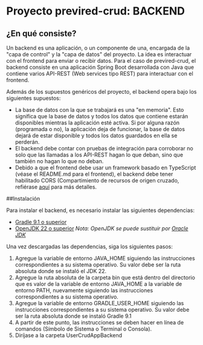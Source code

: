 # Proyecto previred-crud: BACKEND

## ¿En qué consiste?

Un backend es una aplicación, o un componente de una, encargada de la "capa de control" y la "capa de datos" del proyecto. La idea es interactuar con el frontend para enviar o recibir datos.
Para el caso de previred-crud, el backend consiste en una aplicación Spring Boot desarrollada con Java que contiene varios API-REST (Web services tipo REST) para interactuar con el frontend.

Además de los supuestos genéricos del proyecto, el backend opera bajo los siguientes supuestos:

* La base de datos con la que se trabajará es una "en memoria". Esto significa que la base de datos y todos los datos que contiene estarán disponibles mientras la aplicación esté activa. Si por alguna razón (programada o no), la aplicación deja de funcionar, la base de datos dejará de estar disponible y todos los datos guardados en ella se perderán.
* El backend debe contar con pruebas de integración para corroborar no solo que las llamadas a los API-REST hagan lo que deban, sino que también no hagan lo que no deban.
* Debido a que el frontend debe usar un framework basado en TypeScript (véase el README.md para el frontend), el backend debe tener habilitado CORS (Compartimiento de recursos de origen cruzado, refiérase [aquí](https://es.wikipedia.org/wiki/Intercambio_de_recursos_de_origen_cruzado) para más detalles.

##Instalación

Para instalar el backend, es necesario instalar las siguientes dependencias:

* [Gradle 9.1 o superior](https://gradle.org/releases/#9.1.0)
* [OpenJDK 22 o superior](https://jdk.java.net/archive/) _Nota: OpenJDK se puede sustituir por [Oracle JDK](https://www.oracle.com/java/technologies/downloads/archive/)_

Una vez descargadas las dependencias, siga los siguientes pasos:

1. Agregue la variable de entorno JAVA_HOME siguiendo las instrucciones correspondientes a su sistema operativo. Su valor debe ser la ruta absoluta donde se instaló el JDK 22.
2. Agregue la ruta absoluta de la carpeta bin que está dentro del directorio que es valor de la variable de entorno JAVA_HOME a la variable de entorno PATH, nuevamente siguiendo las instrucciones correspondientes a su sistema operativo.
3. Agregue la variable de entorno GRADLE_USER_HOME siguiendo las instrucciones correspondientes a su sistema operativo. Su valor debe ser la ruta absoluta donde se instaló Gradle 9.1
4. A partir de este punto, las instrucciones se deben hacer en línea de comandos (Símbolo de Sistema o Terminal o Consola).
5. Diríjase a la carpeta UserCrudAppBackend
